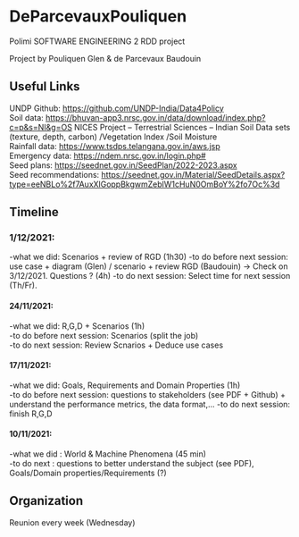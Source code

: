 # DeParcevauxPouliquen
Polimi SOFTWARE ENGINEERING 2 RDD project

Project by Pouliquen Glen & de Parcevaux Baudouin

## Useful Links
UNDP Github: https://github.com/UNDP-India/Data4Policy  
Soil data: https://bhuvan-app3.nrsc.gov.in/data/download/index.php?c=p&s=NI&g=OS NICES Project – Terrestrial Sciences – Indian Soil Data sets (texture, depth, carbon) /Vegetation Index /Soil Moisture    
Rainfall data: https://www.tsdps.telangana.gov.in/aws.jsp    
Emergency data: https://ndem.nrsc.gov.in/login.php#   
Seed plans: https://seednet.gov.in/SeedPlan/2022-2023.aspx     
Seed recommendations: https://seednet.gov.in/Material/SeedDetails.aspx?type=eeNBLo%2f7AuxXlGoppBkgwmZeblW1cHuN0OmBoY%2fo7Oc%3d     

## Timeline

### 1/12/2021:
-what we did: Scenarios + review of RGD (1h30)
-to do before next session: use case + diagram (Glen) / scenario + review RGD (Baudouin) -> Check on 3/12/2021. Questions ?   (4h)
-to do next session: Select time for next session (Th/Fr).   

#### 24/11/2021:
-what we did: R,G,D + Scenarios (1h)   
-to do before next session: Scenarios (split the job)   
-to do next session: Review Scnarios + Deduce use cases

#### 17/11/2021:   
-what we did: Goals, Requirements and Domain Properties (1h)  
-to do before next session: questions to stakeholders (see PDF + Github) + understand the performance metrics, the data format,... 
-to do next session: finish R,G,D   

#### 10/11/2021:  
-what we did : World & Machine Phenomena (45 min)  
-to do next : questions to better understand the subject (see PDF), Goals/Domain properties/Requirements (?)

## Organization
Reunion every week (Wednesday)
